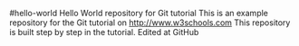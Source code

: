 #hello-world
Hello World repository for Git tutorial
This is an example repository for the Git tutorial on http://www.w3schools.com
This repository is built step by step in the tutorial.
Edited at GitHub
